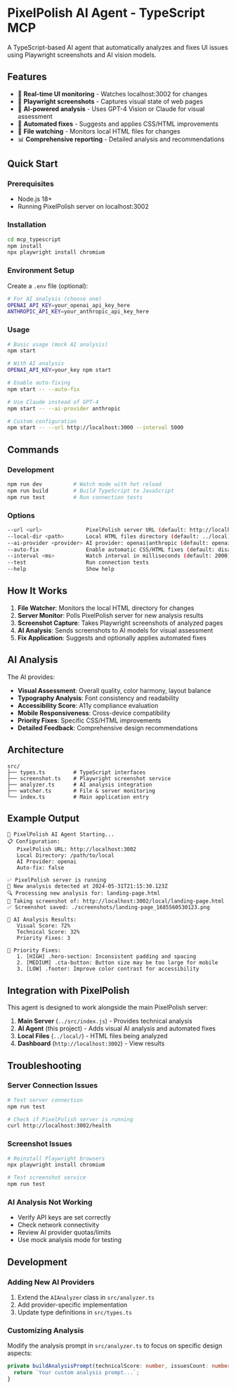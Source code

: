 # PixelPolish AI Agent - TypeScript MCP

A TypeScript-based AI agent that automatically analyzes and fixes UI issues using Playwright screenshots and AI vision models.

## Features

- 🎨 **Real-time UI monitoring** - Watches localhost:3002 for changes
- 📸 **Playwright screenshots** - Captures visual state of web pages  
- 🤖 **AI-powered analysis** - Uses GPT-4 Vision or Claude for visual assessment
- 🔧 **Automated fixes** - Suggests and applies CSS/HTML improvements
- 👀 **File watching** - Monitors local HTML files for changes
- 📊 **Comprehensive reporting** - Detailed analysis and recommendations

## Quick Start

### Prerequisites

- Node.js 18+
- Running PixelPolish server on localhost:3002

### Installation

```bash
cd mcp_typescript
npm install
npx playwright install chromium
```

### Environment Setup

Create a `.env` file (optional):

```bash
# For AI analysis (choose one)
OPENAI_API_KEY=your_openai_api_key_here
ANTHROPIC_API_KEY=your_anthropic_api_key_here
```

### Usage

```bash
# Basic usage (mock AI analysis)
npm start

# With AI analysis
OPENAI_API_KEY=your_key npm start

# Enable auto-fixing
npm start -- --auto-fix

# Use Claude instead of GPT-4
npm start -- --ai-provider anthropic

# Custom configuration
npm start -- --url http://localhost:3000 --interval 5000
```

## Commands

### Development

```bash
npm run dev          # Watch mode with hot reload
npm run build        # Build TypeScript to JavaScript
npm run test         # Run connection tests
```

### Options

```bash
--url <url>              PixelPolish server URL (default: http://localhost:3002)
--local-dir <path>       Local HTML files directory (default: ../local)
--ai-provider <provider> AI provider: openai|anthropic (default: openai)
--auto-fix               Enable automatic CSS/HTML fixes (default: disabled)
--interval <ms>          Watch interval in milliseconds (default: 2000)
--test                   Run connection tests
--help                   Show help
```

## How It Works

1. **File Watcher**: Monitors the local HTML directory for changes
2. **Server Monitor**: Polls PixelPolish server for new analysis results
3. **Screenshot Capture**: Takes Playwright screenshots of analyzed pages
4. **AI Analysis**: Sends screenshots to AI models for visual assessment
5. **Fix Application**: Suggests and optionally applies automated fixes

## AI Analysis

The AI provides:

- **Visual Assessment**: Overall quality, color harmony, layout balance
- **Typography Analysis**: Font consistency and readability
- **Accessibility Score**: A11y compliance evaluation  
- **Mobile Responsiveness**: Cross-device compatibility
- **Priority Fixes**: Specific CSS/HTML improvements
- **Detailed Feedback**: Comprehensive design recommendations

## Architecture

```
src/
├── types.ts         # TypeScript interfaces
├── screenshot.ts    # Playwright screenshot service
├── analyzer.ts      # AI analysis integration
├── watcher.ts       # File & server monitoring
└── index.ts         # Main application entry
```

## Example Output

```
🎨 PixelPolish AI Agent Starting...
📋 Configuration:
   PixelPolish URL: http://localhost:3002
   Local Directory: /path/to/local
   AI Provider: openai
   Auto-fix: false

✅ PixelPolish server is running
🔔 New analysis detected at 2024-05-31T21:15:30.123Z
🔍 Processing new analysis for: landing-page.html
📸 Taking screenshot of: http://localhost:3002/local/landing-page.html
✅ Screenshot saved: ./screenshots/landing-page_1685560530123.png

🤖 AI Analysis Results:
   Visual Score: 72%
   Technical Score: 32%
   Priority Fixes: 3

🔧 Priority Fixes:
   1. [HIGH] .hero-section: Inconsistent padding and spacing
   2. [MEDIUM] .cta-button: Button size may be too large for mobile
   3. [LOW] .footer: Improve color contrast for accessibility
```

## Integration with PixelPolish

This agent is designed to work alongside the main PixelPolish server:

1. **Main Server** (`../src/index.js`) - Provides technical analysis
2. **AI Agent** (this project) - Adds visual AI analysis and automated fixes
3. **Local Files** (`../local/`) - HTML files being analyzed
4. **Dashboard** (`http://localhost:3002`) - View results

## Troubleshooting

### Server Connection Issues

```bash
# Test server connection
npm run test

# Check if PixelPolish server is running
curl http://localhost:3002/health
```

### Screenshot Issues

```bash
# Reinstall Playwright browsers
npx playwright install chromium

# Test screenshot service
npm run test
```

### AI Analysis Not Working

- Verify API keys are set correctly
- Check network connectivity
- Review AI provider quotas/limits
- Use mock analysis mode for testing

## Development

### Adding New AI Providers

1. Extend the `AIAnalyzer` class in `src/analyzer.ts`
2. Add provider-specific implementation
3. Update type definitions in `src/types.ts`

### Customizing Analysis

Modify the analysis prompt in `src/analyzer.ts` to focus on specific design aspects:

```typescript
private buildAnalysisPrompt(technicalScore: number, issuesCount: number): string {
  return `Your custom analysis prompt...`;
}
```